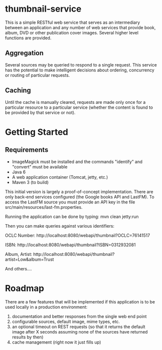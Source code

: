# thumbnail-service

This is a simple RESTful web service that serves as an intermediary between an
application and any number of web services that provide book, album, DVD or
other publication cover images.  Several higher level functions are provided.

## Aggregation

Several sources may be queried to respond to a single request.  This service
has the potential to make intelligent decisions about ordering, concurrency
or routing of particular requests.

## Caching

Until the cache is manually cleared, requests are made only once for a
particular resource to a particular service (whether the content is found to
be provided by that service or not).

# Getting Started

## Requirements

* ImageMagick must be installed and the commands "identify" and "convert" must be available
* Java 6
* A web application container (Tomcat, jetty, etc.)
* Maven 3 (to build)

This initial version is largely a proof-of-concept implementation.  There are
only back-end services configured (the Google books API and LastFM).  To access
the LastFM source you must provide an API key in the file
src/main/resources/last-fm.properties.

Running the application can be done by typing:
mvn clean jetty:run

Then you can make queries against various identifiers:

OCLC Number:
http://localhost:8080/webapi/thumbnail?OCLC=76141517

ISBN:
http://localhost:8080/webapi/thumbnail?ISBN=0312932081

Album, Artist:
http://localhost:8080/webapi/thumbnail?artist=Low&album=Trust

And others....


# Roadmap

There are a few features that will be implemented if this application is to be
used locally in a production environment:

1.  documentation and better responses from the single web end point
2.  configurable sources, default image, mime types, etc.
3.  an optional timeout on REST requests (so that it returns the default image after X seconds assuming none of the sources have returned results by then)
4.  cache management (right now it just fills up)



